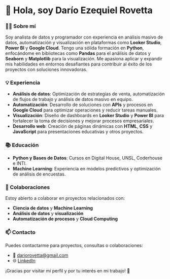 # 👋 Hola, soy Darío Ezequiel Rovetta

### 👨‍💻 Sobre mí
Soy analista de datos y programador con experiencia en análisis masivo de datos, automatización y visualización en plataformas como **Looker Studio**, **Power BI** y **Google Cloud**. Tengo una sólida formación en **Python**, enfocándome en bibliotecas como **Pandas** para el análisis de datos y **Seaborn** y **Matplotlib** para la visualización. Me apasiona aplicar y expandir mis habilidades en entornos desafiantes para contribuir al éxito de los proyectos con soluciones innovadoras.

### 💡 Experiencia
- **Análisis de datos**: Optimización de estrategias de venta, automatización de flujos de trabajo y análisis de datos masivo en equipo.
- **Automatización**: Desarrollo de soluciones con **APIs** y procesos en **Google Cloud** para optimizar operaciones y reducir tareas manuales.
- **Visualización**: Diseño de dashboards en **Looker Studio** y **Power BI** para fortalecer la toma de decisiones y mejorar procesos empresariales.
- **Desarrollo web**: Creación de páginas dinámicas con **HTML**, **CSS** y **JavaScript** para presentaciones educativas y otros proyectos.

### 📚 Educación
- **Python y Bases de Datos**: Cursos en Digital House, UNSL, Coderhouse e INTI.
- **Machine Learning**: Experiencia en modelos predictivos y optimización de análisis de encuestas.

### 💼 Colaboraciones
Estoy abierto a colaborar en proyectos relacionados con:
- **Ciencia de datos** y **Machine Learning**
- **Análisis de datos** y **visualización**
- **Automatización de procesos** y **Cloud Computing**

### 📫 Contacto
Puedes contactarme para proyectos, consultas o colaboraciones:
- 📧 [dariorovetta@gmail.com](mailto:dariorovetta@gmail.com)
- 🌐 [LinkedIn](https://www.linkedin.com/in/dariorovetta/)

¡Gracias por visitar mi perfil y por tu interés en mi trabajo! 🚀
